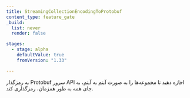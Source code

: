 ```yaml
---
title: StreamingCollectionEncodingToProtobuf
content_type: feature_gate
_build:
  list: never
  render: false

stages:
  - stage: alpha 
    defaultValue: true
    fromVersion: "1.33"

---
```

به رمزگذار Protobuf سرور API اجازه دهید تا مجموعه‌ها را به صورت آیتم به آیتم، به جای همه به طور همزمان، رمزگذاری کند.
